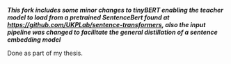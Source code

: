 ***This fork includes some minor changes to tinyBERT enabling the teacher model to load from a pretrained SentenceBert found at https://github.com/UKPLab/sentence-transformers, also the input pipeline was changed to facilitate the general distillation of a sentence embedding model*** 

Done as part of my thesis.
